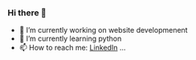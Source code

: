 ### Hi there 👋



- 🔭 I’m currently working on website developmenent 
- 🌱 I’m currently learning python
- 📫 How to reach me: [LinkedIn](https://www.linkedin.com/in/shristi-awal-29760217b/) ...

<!--
- 👯 I’m looking to collaborate on ...
- 🤔 I’m looking for help with ...
- 💬 Ask me about ...
-->
#

<!--
- 😄 Pronouns: ...
- ⚡ Fun fact: ...-->

